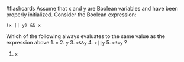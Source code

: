 #flashcards 
Assume that x and y are Boolean variables and have been properly initialized. Consider the Boolean expression:
```
(x || y) && x
``` 
Which of the following always evaluates to the same value as the expression above
	1. `x`
	2. `y`
	3. `x&&y`
	4. `x||y`
	5. `x!=y`
?
1. `x`